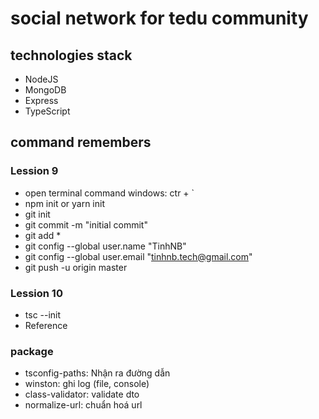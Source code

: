 # social network for tedu community

## technologies stack

- NodeJS
- MongoDB
- Express
- TypeScript

## command remembers

### Lession 9

- open terminal command windows: ctr + `
- npm init or yarn init
- git init
- git commit -m "initial commit"
- git add \*
- git config --global user.name "TinhNB"
- git config --global user.email "tinhnb.tech@gmail.com"
- git push -u origin master

### Lession 10

- tsc --init
- Reference

### package

- tsconfig-paths: Nhận ra đường dẫn
- winston: ghi log (file, console)
- class-validator: validate dto
- normalize-url: chuẩn hoá url
